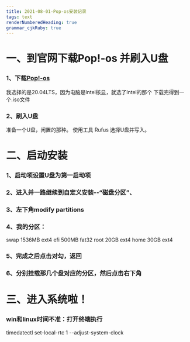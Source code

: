 ```yaml
---
title: 2021-08-01-Pop-os安装记录
tags: text
renderNumberedHeading: true
grammar_cjkRuby: true
---
```

# 一、到官网下载Pop!-os 并刷入U盘
### 1、下载[Pop!-os](https://pop.system76.com/)
我选择的是20.04LTS，因为电脑是Intel核显，就选了Intel的那个
下载完得到一个.iso文件
### 2、刷入U盘
准备一个U盘，闲置的那种。
使用工具 Rufus 选择U盘并写入。
# 二、启动安装
### 1、启动项设置U盘为第一启动项
### 2、进入并一路继续到自定义安装--“磁盘分区”、
### 3、左下角modify partitions
### 4、我的分区：
swap 1536MB ext4
efi     500MB   fat32
root   20GB    ext4
home  30GB   ext4
### 5、完成之后点击对勾，返回
### 6、分别挂载那几个盘对应的分区，然后点击右下角

# 三、进入系统啦！
### win和linux时间不准：打开终端执行
timedatectl set-local-rtc 1 --adjust-system-clock